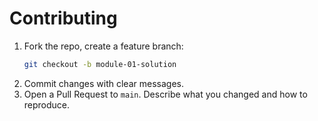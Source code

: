# Contributing

1. Fork the repo, create a feature branch:
   ```bash
   git checkout -b module-01-solution
   ```
2. Commit changes with clear messages.
3. Open a Pull Request to `main`. Describe what you changed and how to reproduce.
